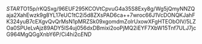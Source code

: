 $START$O15p/rKQSxg/96EUF295KCOVtCpvuG4a35S8Exy8g/Wg5jQmyNNZQaja2XahEwzk9g8YL17eUC1tC2i5d8ZXsPAD6ca++7wroc66J1VcDONQKJahFK324yuB7cEXgvQvQrMsN1pMRZSk09xgomdmZolrUxowXFgHTEObOIV/5LZOa0SPUeLvAjz89ADY5IS4uj056dxDBmixi2ooPjMQ2iEYF7XbW15Tnf7ULJ7jcG964MgQGgXnbY6P/Ci4hi2c$END$
